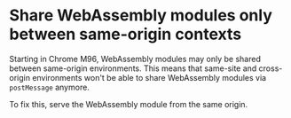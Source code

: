 # Share WebAssembly modules only between same-origin contexts

Starting in Chrome M96, WebAssembly modules may only be shared between same-origin environments. This means that same-site and cross-origin environments won't be able to share WebAssembly modules via `postMessage` anymore.

To fix this, serve the WebAssembly module from the same origin.
